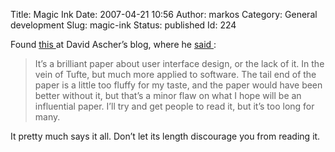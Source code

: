 Title: Magic Ink
Date: 2007-04-21 10:56
Author: markos
Category: General development
Slug: magic-ink
Status: published
Id: 224

<div>
 <p>
  Found
  <a href="http://worrydream.com/MagicInk/">
   this
  </a>
  at David Ascher’s blog, where he
  <a href="http://ascher.ca/blog/2007/04/19/brain-dump/">
   said
  </a>
  :
 </p>
 <blockquote>
  <p>
   It’s a brilliant paper about user interface design, or the lack of it. In the vein of Tufte, but much more applied to software. The tail end of the paper is a little too fluffy for my taste, and the paper would have been better without it, but that’s a minor flaw on what I hope will be an influential paper. I’ll try and get people to read it, but it’s too long for many.
  </p>
 </blockquote>
 <p>
  It pretty much says it all. Don’t let its length discourage you from reading it.
 </p>
</div>
